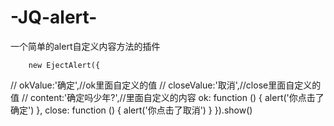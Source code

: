# -JQ-alert-
一个简单的alert自定义内容方法的插件

        new EjectAlert({
//            okValue:'确定',//ok里面自定义的值
//            closeValue:'取消',//close里面自定义的值
//            content:'确定吗少年?',//里面自定义的内容
            ok: function () {
                alert('你点击了确定')
            },
            close: function () {
                alert('你点击了取消')
            }
        }).show()
